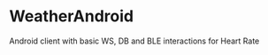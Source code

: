 WeatherAndroid
==============

Android client with basic WS, DB and BLE interactions for Heart Rate
